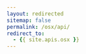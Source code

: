 ```yaml
---
layout: redirected
sitemap: false
permalink: /osx/api/
redirect_to:
  - {{ site.apis.osx }}
---
```

